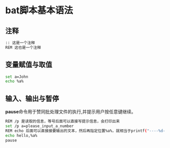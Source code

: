 # bat脚本基本语法

## 注释

```bash
:: 这是一个注释
REM 这也是一个注释
```

## 变量赋值与取值

```bash
set a=John
echo %a%
```

## 输入、输出与暂停

**pause**命令用于赞同批处理文件的执行,并提示用户按任意键继续。

```bash
REM /p 是读取的信息，等号后面可以直接写提示信息，会打印出来
set /p a=please_input_a_number
REM echo 后面可以直接接要输出的文本，然后再指定位置%a%，就相当于printf("----%d----", a);
echo hello,%a%
pause
```

